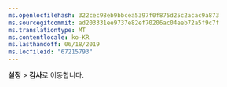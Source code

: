 ```yaml
---
ms.openlocfilehash: 322cec98eb9bbcea5397f0f875d25c2acac9a873
ms.sourcegitcommit: ad203331ee9737e82ef70206ac04eeb72a5f9c7f
ms.translationtype: MT
ms.contentlocale: ko-KR
ms.lasthandoff: 06/18/2019
ms.locfileid: "67215793"
---
```

**설정** > **감사**로 이동합니다.